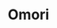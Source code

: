 ---
title: "Omori"
image: 
  path: /assets/images/handpicks/omori_cover.jpg
  thumbnail: /assets/images/handpicks/omori_cover.jpg
#  caption: "Photo from [Pexels](https://www.pexels.com)"
---